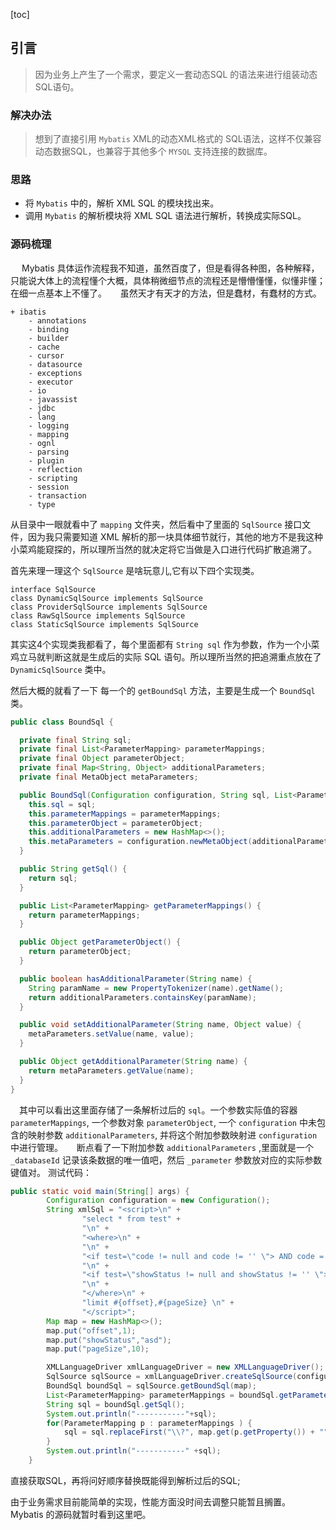 [toc]
## 引言
> 因为业务上产生了一个需求，要定义一套动态SQL 的语法来进行组装动态SQL语句。

### 解决办法
> 想到了直接引用 `Mybatis` XML的动态XML格式的 SQL语法，这样不仅兼容动态数据SQL，也兼容于其他多个 `MYSQL` 支持连接的数据库。

### 思路
* 将 `Mybatis` 中的，解析 XML SQL 的模块找出来。
* 调用 `Mybatis` 的解析模块将 XML SQL 语法进行解析，转换成实际SQL。

### 源码梳理
&emsp; Mybatis 具体运作流程我不知道，虽然百度了，但是看得各种图，各种解释，只能说大体上的流程懂个大概，具体稍微细节点的流程还是懵懵懂懂，似懂非懂；在细一点基本上不懂了。
&emsp; 虽然天才有天才的方法，但是蠢材，有蠢材的方式。
```source
+ ibatis
    - annotations
    - binding
    - builder
    - cache
    - cursor
    - datasource
    - exceptions
    - executor
    - io
    - javassist
    - jdbc
    - lang
    - logging
    - mapping
    - ognl
    - parsing
    - plugin
    - reflection
    - scripting
    - session
    - transaction
    - type
```
从目录中一眼就看中了 `mapping` 文件夹，然后看中了里面的 `SqlSource` 接口文件，因为我只需要知道 XML 解析的那一块具体细节就行，其他的地方不是我这种小菜鸡能窥探的，所以理所当然的就决定将它当做是入口进行代码扩散追溯了。

首先来理一理这个 `SqlSource` 是啥玩意儿,它有以下四个实现类。

```plantuml
interface SqlSource
class DynamicSqlSource implements SqlSource
class ProviderSqlSource implements SqlSource
class RawSqlSource implements SqlSource
class StaticSqlSource implements SqlSource
```
其实这4个实现类我都看了，每个里面都有 `String sql` 作为参数，作为一个小菜鸡立马就判断这就是生成后的实际 SQL 语句。所以理所当然的把追溯重点放在了 `DynamicSqlSource` 类中。

然后大概的就看了一下 每一个的 `getBoundSql` 方法，主要是生成一个 `BoundSql` 类。
```java
public class BoundSql {

  private final String sql;
  private final List<ParameterMapping> parameterMappings;
  private final Object parameterObject;
  private final Map<String, Object> additionalParameters;
  private final MetaObject metaParameters;

  public BoundSql(Configuration configuration, String sql, List<ParameterMapping> parameterMappings, Object parameterObject) {
    this.sql = sql;
    this.parameterMappings = parameterMappings;
    this.parameterObject = parameterObject;
    this.additionalParameters = new HashMap<>();
    this.metaParameters = configuration.newMetaObject(additionalParameters);
  }

  public String getSql() {
    return sql;
  }

  public List<ParameterMapping> getParameterMappings() {
    return parameterMappings;
  }

  public Object getParameterObject() {
    return parameterObject;
  }

  public boolean hasAdditionalParameter(String name) {
    String paramName = new PropertyTokenizer(name).getName();
    return additionalParameters.containsKey(paramName);
  }

  public void setAdditionalParameter(String name, Object value) {
    metaParameters.setValue(name, value);
  }

  public Object getAdditionalParameter(String name) {
    return metaParameters.getValue(name);
  }
}
```
&emsp;其中可以看出这里面存储了一条解析过后的 `sql`。一个参数实际值的容器 `parameterMappings`, 一个参数对象 `parameterObject`, 一个 `configuration` 中未包含的映射参数 `additionalParameters`, 并将这个附加参数映射进 `configuration` 中进行管理。
&emsp; 断点看了一下附加参数 `additionalParameters` ,里面就是一个 `_databaseId` 记录该条数据的唯一值吧，然后 `_parameter` 参数放对应的实际参数键值对。
测试代码：
```java
public static void main(String[] args) {
        Configuration configuration = new Configuration();
        String xmlSql = "<script>\n" +
                "select * from test" +
                "\n" +
                "<where>\n" +
                "\n" +
                "<if test=\"code != null and code != '' \"> AND code = #{code} </if>\n" +
                "\n" +
                "<if test=\"showStatus != null and showStatus != '' \"> AND showstatus = #{showStatus} </if>\n" +
                "\n" +
                "</where>\n" +
                "limit #{offset},#{pageSize} \n" +
                "</script>";
        Map map = new HashMap<>();
        map.put("offset",1);
        map.put("showStatus","asd");
        map.put("pageSize",10);

        XMLLanguageDriver xmlLanguageDriver = new XMLLanguageDriver();
        SqlSource sqlSource = xmlLanguageDriver.createSqlSource(configuration, xmlSql, Map.class);
        BoundSql boundSql = sqlSource.getBoundSql(map);
        List<ParameterMapping> parameterMappings = boundSql.getParameterMappings();
        String sql = boundSql.getSql();
        System.out.println("-----------"+sql);
        for(ParameterMapping p : parameterMappings ) {
            sql = sql.replaceFirst("\\?", map.get(p.getProperty()) + "");
        }
        System.out.println("-----------" +sql);
    }
```
直接获取SQL，再将问好顺序替换既能得到解析过后的SQL;

由于业务需求目前能简单的实现，性能方面没时间去调整只能暂且搁置。
Mybatis 的源码就暂时看到这里吧。